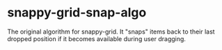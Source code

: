 # snappy-grid-snap-algo
The original algorithm for snappy-grid. It "snaps" items back to their last dropped position if it becomes available during user dragging.
